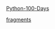 [Python-100-Days](https://github.com/jackfrued/Python-100-Days/tree/master)

[fragments](https://github.com/e2b-dev/fragments)